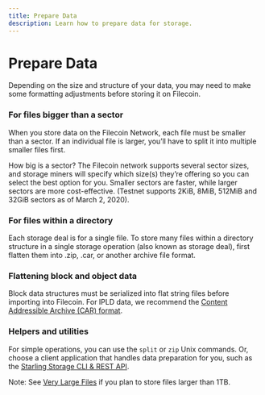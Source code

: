```yaml
---
title: Prepare Data
description: Learn how to prepare data for storage.
---
```


# Prepare Data

Depending on the size and structure of your data, you may need to make some formatting adjustments before storing it on Filecoin.

### For files bigger than a sector
When you store data on the Filecoin Network, each file must be smaller than a sector. If an individual file is larger, you’ll have to split it into multiple smaller files first.

How big is a sector? The Filecoin network supports several sector sizes, and storage miners will specify which size(s) they’re offering so you can select the best option for you. Smaller sectors are faster, while larger sectors are more cost-effective. (Testnet supports 2KiB, 8MiB, 512MiB and 32GiB sectors as of March 2, 2020).

### For files within a directory
Each storage deal is for a single file. To store many files within a directory structure in a single storage operation (also known as storage deal), first flatten them into .zip, .car, or another archive file format.

### Flattening block and object data
Block data structures must be serialized into flat string files before importing into Filecoin. For IPLD data, we recommend the [Content Addressible Archive (CAR) format](https://github.com/ipld/specs/blob/master/block-layer/content-addressable-archives.md).

### Helpers and utilities
For simple operations, you can use the `split` or `zip` Unix commands. Or, choose a client application that handles data preparation for you, such as the [Starling Storage CLI & REST API](https://github.com/filecoin-project/starling).

Note: See [Very Large Files](/how-to/store-large-files) if you plan to store files larger than 1TB.
